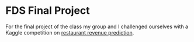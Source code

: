 
# FDS Final Project

For the final project of the class my group and I challenged ourselves with a Kaggle competition on [restaurant revenue prediction](https://www.kaggle.com/c/restaurant-revenue-prediction).




